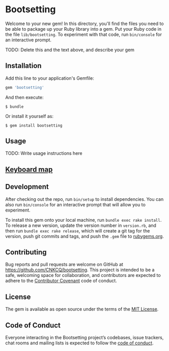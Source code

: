 # Bootsetting

Welcome to your new gem! In this directory, you'll find the files you need to be able to package up your Ruby library into a gem. Put your Ruby code in the file `lib/bootsetting`. To experiment with that code, run `bin/console` for an interactive prompt.

TODO: Delete this and the text above, and describe your gem

## Installation

Add this line to your application's Gemfile:

```ruby
gem 'bootsetting'
```

And then execute:

    $ bundle

Or install it yourself as:

    $ gem install bootsetting

## Usage

TODO: Write usage instructions here

## [Keyboard map](https://developer.apple.com/library/archive/technotes/tn2450/_index.html)

## Development

After checking out the repo, run `bin/setup` to install dependencies. You can also run `bin/console` for an interactive prompt that will allow you to experiment.

To install this gem onto your local machine, run `bundle exec rake install`. To release a new version, update the version number in `version.rb`, and then run `bundle exec rake release`, which will create a git tag for the version, push git commits and tags, and push the `.gem` file to [rubygems.org](https://rubygems.org).

## Contributing

Bug reports and pull requests are welcome on GitHub at https://github.com/CNKCQ/bootsetting. This project is intended to be a safe, welcoming space for collaboration, and contributors are expected to adhere to the [Contributor Covenant](http://contributor-covenant.org) code of conduct.

## License

The gem is available as open source under the terms of the [MIT License](https://opensource.org/licenses/MIT).

## Code of Conduct

Everyone interacting in the Bootsetting project’s codebases, issue trackers, chat rooms and mailing lists is expected to follow the [code of conduct](https://github.com/CNKCQ/bootsetting/blob/master/CODE_OF_CONDUCT.md).
